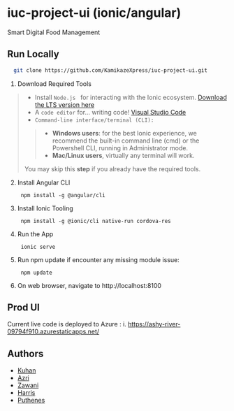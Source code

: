 # iuc-project-ui (ionic/angular)
Smart Digital Food Management

## Run Locally
```bash
  git clone https://github.com/KamikazeXpress/iuc-project-ui.git
```



1. Download Required Tools
   
>
> - Install ```Node.js ``` for interacting with the Ionic ecosystem. [Download the LTS version here](https://nodejs.org/en/)
> - A ```code editor```  for... writing code! [Visual Studio Code](https://code.visualstudio.com/)
> - ```Command-line interface/terminal (CLI):```
>> - **Windows users**: for the best Ionic experience, we recommend the built-in command line (cmd) or the Powershell CLI, running in Administrator mode.
>> - **Mac/Linux users**, virtually any terminal will work.
> 
> You may skip this **step** if you already have the required tools.   

2. Install Angular CLI
        
        npm install -g @angular/cli

3. Install Ionic Tooling
        
        npm install -g @ionic/cli native-run cordova-res

4. Run the App
        
        ionic serve

5. Run npm update if encounter any missing module issue:
        
        npm update

6. On web browser, navigate to http://localhost:8100

## Prod UI

Current live code is deployed to Azure : i.	https://ashy-river-09794f910.azurestaticapps.net/

## Authors

- [Kuhan](https://www.github.com/kdhanyan)
- [Azri](https://www.github.com/azrimohdkhanil)
- [Zawani](https://www.github.com/zawanishukri)
- [Harris](https://www.github.com/gar-hadni)
- [Puthenes](https://www.github.com/puthenesIntel)

